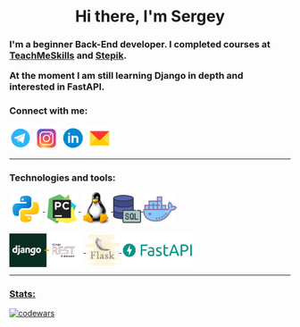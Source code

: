 <h1 align="center">Hi there, I'm Sergey </h1>
<h3 align="left">I'm a beginner Back-End developer. I completed courses at <a href="https://teachmeskills.by/">TeachMeSkills</a> and <a href="https://stepik.org/">Stepik</a>.<p>At the moment I am still learning Django in depth and interested in FastAPI.</h3> 


### Connect with me:
<p align="left">
<a href="https://t.me/kardashq"><img align="center" src="icons/telegram.png" alt="Telegram" height="40" width="40" /></a>
<a href="https://www.instagram.com/kardashq/"><img align="center" src="icons/instagram.png" alt="instagram" height="45" width="45" /></a>
<a href="https://www.linkedin.com/in/kardashq/"><img align="center" src="icons/linkedin.png" alt="Linkedin" height="42" width="42" /></a>
<a href="mailto:kardashq@yandex.ru"><img align="center" src="icons/Yandex_Mail.png" alt="Mail" height="45" width="45" /></a>
  
---

### Technologies and tools:
<p align="left">
<a href="https://www.python.org/"><img align="center" src="icons/icons8-питон-240.png" alt="python" height="60" width="60" />
<a href="https://www.jetbrains.com/pycharm/"><img align="center" src="icons/icons8-pycharm-240.png" alt="pycharm" height="60" width="60" />
<a href="https://www.linux.org/"><img align="center" src="icons/LINUX-LOGO.png" alt="kardashq" height="60" width="54" />
<img align="center" src="icons/sql1.png" alt="sql" height="50" width="50" />
<a href="https://www.docker.com/"><img align="center" src="icons/docker.png" alt="docker" height="60" width="60" />
<p align="left">
<a href="https://www.django-rest-framework.org/"><img align="center" src="icons/djDRF.png" alt="DRF" height="60" width="133" />
<a href="https://flask.palletsprojects.com/"><img align="center" src="icons/FLASK.png" alt="flask" height="60" width="60" />  
<a href="https://fastapi.tiangolo.com/"><img align="center" src="icons/fastapi1.png" alt="kardashq" height="60" width="130" />

---
### Stats:
  
![codewars](https://www.codewars.com/users/Kardashq/badges/small)
  
